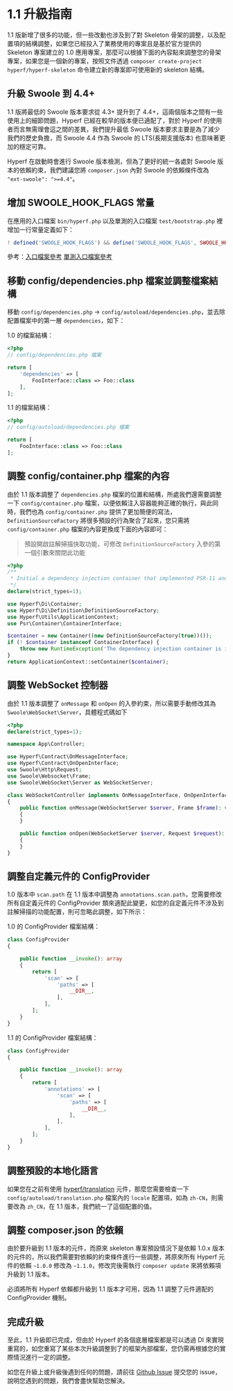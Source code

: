 # 1.1 升級指南

1.1 版新增了很多的功能，但一些改動也涉及到了對 Skeleton 骨架的調整，以及配置項的結構調整，如果您已經投入了業務使用的專案且是基於官方提供的 Skeleton 專案建立的 1.0 應用專案，那麼可以根據下面的內容點來調整您的骨架專案，如果您是一個新的專案，按照文件透過 `composer create-project hyperf/hyperf-skeleton` 命令建立新的專案即可使用新的 skeleton 結構。

## 升級 Swoole 到 4.4+

1.1 版將最低的 Swoole 版本要求從 4.3+ 提升到了 4.4+，這兩個版本之間有一些使用上的細節問題，Hyperf 已經在較早的版本便已適配了，對於 Hyperf 的使用者而言無需理會這之間的差異，我們提升最低 Swoole 版本要求主要是為了減少我們的歷史負擔，而 Swoole 4.4 作為 Swoole 的 LTS(長期支援版本) 也意味著更加的穩定可靠。   

Hyperf 在啟動時會進行 Swoole 版本檢測，但為了更好的統一各處對 Swoole 版本的依賴約束，我們建議您將 `composer.json` 內對 Swoole 的依賴條件改為 `"ext-swoole": ">=4.4"`。

## 增加 SWOOLE_HOOK_FLAGS 常量

在應用的入口檔案 `bin/hyperf.php` 以及單測的入口檔案 `test/bootstrap.php` 裡增加一行常量定義如下：

```php
! defined('SWOOLE_HOOK_FLAGS') && define('SWOOLE_HOOK_FLAGS', SWOOLE_HOOK_ALL);
```

參考：[入口檔案參考](https://github.com/hyperf/hyperf-skeleton/blob/70062b7bbf29e23cda2f30680e02aa3b26ebd6f7/bin/hyperf.php#L11) [單測入口檔案參考](https://github.com/hyperf/hyperf-skeleton/blob/70062b7bbf29e23cda2f30680e02aa3b26ebd6f7/test/bootstrap.php#L20)

## 移動 config/dependencies.php 檔案並調整檔案結構

移動 `config/dependencies.php` → `config/autoload/dependencies.php`，並去除配置檔案中的第一層 `dependencies`，如下：

1.0 的檔案結構：
```php
<?php
// config/dependencies.php 檔案

return [
    'dependencies' => [
        FooInterface::class => Foo::class
    ],
];
```

1.1 的檔案結構：
```php
<?php
// config/autoload/dependencies.php 檔案

return [
    FooInterface::class => Foo::class
];
```

## 調整 config/container.php 檔案的內容

由於 1.1 版本調整了 `dependencies.php` 檔案的位置和結構，所處我們還需要調整一下 `config/container.php` 檔案，以便依賴注入容器能夠正確的執行，與此同時，我們也為 `config/container.php` 提供了更加簡便的寫法，`DefinitionSourceFactory` 將很多預設的行為聚合了起來，您只需將 `config/container.php` 檔案的內容更換成下面的內容即可：

> 預設開啟註解掃描快取功能，可修改 `DefinitionSourceFactory` 入參的第一個引數來關閉此功能

```php
<?php
/**
 * Initial a dependency injection container that implemented PSR-11 and return the container.
 */
declare(strict_types=1);

use Hyperf\Di\Container;
use Hyperf\Di\Definition\DefinitionSourceFactory;
use Hyperf\Utils\ApplicationContext;
use Psr\Container\ContainerInterface;

$container = new Container((new DefinitionSourceFactory(true))());
if (! $container instanceof ContainerInterface) {
    throw new RuntimeException('The dependency injection container is invalid.');
}
return ApplicationContext::setContainer($container);
```

## 調整 WebSocket 控制器

由於 1.1 版本調整了 `onMessage` 和 `onOpen` 的入參約束，所以需要手動修改其為 `Swoole\WebSocket\Server`，具體程式碼如下

```php
<?php
declare(strict_types=1);

namespace App\Controller;

use Hyperf\Contract\OnMessageInterface;
use Hyperf\Contract\OnOpenInterface;
use Swoole\Http\Request;
use Swoole\Websocket\Frame;
use Swoole\WebSocket\Server as WebSocketServer;

class WebSocketController implements OnMessageInterface, OnOpenInterface
{
    public function onMessage(WebSocketServer $server, Frame $frame): void
    {
    }

    public function onOpen(WebSocketServer $server, Request $request): void
    {
    }
}
```

## 調整自定義元件的 ConfigProvider

1.0 版本中 `scan.path` 在 1.1 版本中調整為 `annotations.scan.path`，您需要修改所有自定義元件的 ConfigProvider 類來適配此變更，如您的自定義元件不涉及到註解掃描的功能配置，則可忽略此調整，如下所示：

1.0 的 ConfigProvider 檔案結構：
```php
class ConfigProvider
{

    public function __invoke(): array
    {
        return [
            'scan' => [
                'paths' => [
                    __DIR__,
                ],
            ],
        ];
    }
}
```

1.1 的 ConfigProvider 檔案結構：
```php
class ConfigProvider
{

    public function __invoke(): array
    {
        return [
            'annotations' => [
                'scan' => [
                    'paths' => [
                        __DIR__,
                    ],
                ],
            ],
        ];
    }
}
```

## 調整預設的本地化語言

如果您在之前有使用 [hyperf/translation](https://github.com/hyperf/translation) 元件，那麼您需要檢查一下 `config/autoload/translation.php` 檔案內的 `locale` 配置項，如為 `zh-CN`，則需要改為 `zh_CN`，在 1.1 版本，我們統一了這個配置的值。

## 調整 composer.json 的依賴

由於要升級到 1.1 版本的元件，而原來 skeleton 專案預設情況下是依賴 1.0.x 版本的元件的，所以我們需要對依賴的約束條件進行一些調整，將原來所有 Hyperf 元件的依賴 `~1.0.0` 修改為 `~1.1.0`，修改完後需執行 `composer update` 來將依賴項升級到 1.1 版本。   

必須將所有 Hyperf 依賴都升級到 1.1 版本才可用，因為 1.1 調整了元件適配的 ConfigProvider 機制。

## 完成升級

至此，1.1 升級即已完成，但由於 Hyperf 的各個底層檔案都是可以透過 DI 來實現重寫的，如您重寫了某些本次升級調整到了的框架內部檔案，您仍需再根據您的實際情況進行一定的調整。   

如您在升級上或升級後遇到任何的問題，請前往 [Github Issue](https://github.com/hyperf/hyperf/issues) 提交您的 issue，說明您遇到的問題，我們會盡快幫助您解決。
